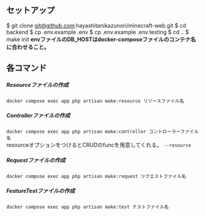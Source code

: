 ## セットアップ

$ git clone git@github.com:hayashitanikazunori/minecraft-web.git
$ cd backend
$ cp .env.example .env
$ cp .env.example .env.testing
$ cd ..
$ make init
**envファイルのDB_HOSTはdocker-composeファイルのコンテナ名に合わせること。**

## 各コマンド
##### Resourceファイルの作成
`docker compose exec app php artisan make:resource リソースファイル名`  

##### Controllerファイルの作成
`docker compose exec app php artisan make:controller コントローラーファイル名`  
resourceオプションをつけるとCRUDのfuncを用意してくれる。
`--resource`

##### Requestファイルの作成
`docker compose exec app php artisan make:request リクエストファイル名`  

##### FeatureTestファイルの作成
`docker compose exec app php artisan make:test テストファイル名`  
